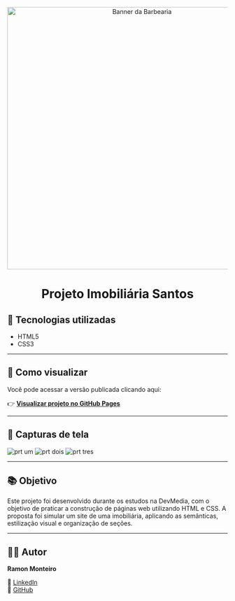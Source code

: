 <p align="center">
  <img src="https://github.com/user-attachments/assets/29402f3e-fe0c-444e-abc1-4d6f1f75c053" alt="Banner da Barbearia" width="600">
</p>

<h1 align="center">Projeto Imobiliária Santos</h1>

## 🔧 Tecnologias utilizadas

- HTML5  
- CSS3

---

## 🚀 Como visualizar

Você pode acessar a versão publicada clicando aqui:

👉 [**Visualizar projeto no GitHub Pages**]()

---

## 📸 Capturas de tela

![prt um](https://github.com/user-attachments/assets/67f03c95-f38a-44b2-986b-d893d25eee97)
![prt dois](https://github.com/user-attachments/assets/892011bc-f926-4f97-93da-fcfa7548407e)
![prt tres](https://github.com/user-attachments/assets/39b20e6d-5ae6-470e-9756-543654dd4749)

---

## 📚 Objetivo

Este projeto foi desenvolvido durante os estudos na DevMedia, com o objetivo de praticar a construção de páginas web utilizando HTML e CSS.
A proposta foi simular um site de uma imobiliária, aplicando as semânticas, estilização visual e organização de seções.

---

## 👨‍💻 Autor

**Ramon Monteiro**  

🔗 [LinkedIn](https://www.linkedin.com/in/ramon-monteiro-1777a6334?utm_source=share&utm_campaign=share_via&utm_content=profile&utm_medium=ios_app)  
🐙 [GitHub](https://github.com/Monramonteiro/)
